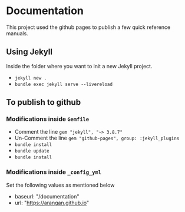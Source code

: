 # Documentation

This project used the github pages to publish a few quick reference manuals.

## Using Jekyll

Inside the folder where you want to init a new Jekyll project.

- `jekyll new .`
- `bundle exec jekyll serve --livereload`

## To publish to github

### Modifications inside `Gemfile`

- Comment the line `gem "jekyll", "~> 3.8.7"`
- Un-Comment the line `gem "github-pages", group: :jekyll_plugins`
- `bundle install`
- `bundle update`
- `bundle install`

### Modifications inside `_config_yml`

Set the following values as mentioned below

- baseurl: "/documentation"
- url: "https://arangan.github.io"
